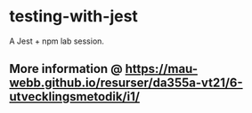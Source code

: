 # testing-with-jest

A Jest + npm lab session.

## More information @ https://mau-webb.github.io/resurser/da355a-vt21/6-utvecklingsmetodik/i1/